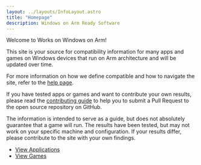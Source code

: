 ```yaml
---
layout: ../layouts/InfoLayout.astro
title: "Homepage"
description: Windows on Arm Ready Software
---
```


Welcome to Works on Windows on Arm! 

This site is your source for compatibility information for many apps and games on Windows devices that run on Arm architecture and will be updated over time. 

For more information on how we define compatible and how to navigate the site, refer to the [help page](/en/help).

If you have tested apps or games and want to contribute your own results, please read the [contributing guide](/en/contributing) to help you to submit a Pull Request to the open source repository on GitHub.

The information is intended to serve as a guide, but does not absolutely guarantee that a game will run. The results have been tested, but may not work on your specific machine and configuration. If your results differ, please contribute to the site with your own findings.

<ul
  class="max-w-5xl mx-auto flex flex-col md:flex-row justify-center items-center text-xl font-bold gap-8 list-none no-underline mt-12"
>
  <li>
    <a
      class="border-white border-2 px-4 py-2 rounded-xl hover:bg-white hover:text-black no-underline"
      href="/en/applications/">View Applications</a
    >
  </li>
  <li>
    <a
      class="border-white border-2 px-4 py-2 rounded-xl hover:bg-white hover:text-black no-underline"
      href="/en/games/">View Games</a
    >
  </li>
</ul>
